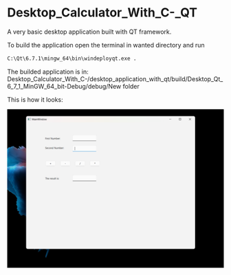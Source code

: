 # Desktop_Calculator_With_C-_QT
A very basic desktop application built with QT framework.

To build the application open the terminal in wanted directory and run
``` bash
C:\Qt\6.7.1\mingw_64\bin\windeployqt.exe .
```

The builded application is in: Desktop_Calculator_With_C-/desktop_application_with_qt/build/Desktop_Qt_6_7_1_MinGW_64_bit-Debug/debug/New folder


This is how it looks:

<img style="width=200px; height=200px" src="https://github.com/GalkaKG/DesktopCalculatorCpp/blob/main/img_gui.png?raw=true" />
